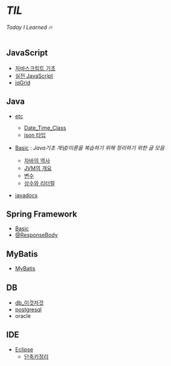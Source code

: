 # *TIL*
*Today I Learned 🔥*
<br>
<br>

## JavaScript
* [자바스크립트 기초](https://github.com/keonmon/TIL/blob/main/JavaScript/js_basic.md)
* [실전 JavaScript](https://github.com/keonmon/TIL/tree/main/JavaScript/%EC%8B%A4%EC%A0%84JavaScript)
* [jqGrid](https://github.com/keonmon/TIL/blob/main/JavaScript/jqGrid.md)


## Java
* [etc](https://github.com/keonmon/TIL/tree/main/Java/etc)
  * [Date_Time_Class](https://github.com/keonmon/TIL/blob/main/Java/etc/Date_Time_Class.md)
  * [json 타입](https://github.com/keonmon/TIL/blob/main/Java/etc/Json.md)   
* [Basic](https://github.com/keonmon/TIL/tree/main/Java/Basic) : *Java기초 개념/이론을 복습하기 위해 정리하기 위한 글 모음* 
  * [자바의 역사](https://github.com/keonmon/TIL/blob/main/Java/Basic/history.md)
  * [JVM의 개요](https://github.com/keonmon/TIL/blob/main/Java/Basic/JVM.md)    
  * [변수](https://github.com/keonmon/TIL/blob/main/Java/Basic/variable.md)   
  * [상수와 리터럴](https://github.com/keonmon/TIL/blob/main/Java/Basic/constant_literal.md)   

* [javadocs](https://github.com/keonmon/TIL/blob/main/Java/Javadocs.md)


## Spring Framework
* [Basic](https://github.com/keonmon/TIL/blob/main/SpringFramework/Basic.md)
* [@ResponseBody](https://github.com/keonmon/TIL/blob/main/SpringFramework/ResponseBody.md)


## MyBatis
* [MyBatis](https://github.com/keonmon/TIL/blob/main/MyBatis/MyBatis.md)

 
## DB
* [db_이것저것](https://github.com/keonmon/TIL/blob/main/DB/db_%EC%9D%B4%EA%B2%83%EC%A0%80%EA%B2%83.md)
* [postgresql](https://github.com/keonmon/TIL/blob/main/DB/postgresql.md)
* oracle


## IDE
* [Eclipse](https://github.com/keonmon/TIL/tree/main/IDE/eclipse)
  * [단축키정리](https://github.com/keonmon/TIL/blob/main/IDE/eclipse/shortcuts.md)

